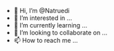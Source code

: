 - 👋 Hi, I’m @Natruedi
- 👀 I’m interested in ...
- 🌱 I’m currently learning ...
- 💞️ I’m looking to collaborate on ...
- 📫 How to reach me ...

<!---
Natruedi/Natruedi is a ✨ special ✨ repository because its `README.md` (this file) appears on your GitHub profile.
You can click the Preview link to take a look at your changes.
--->
